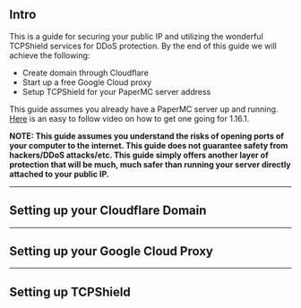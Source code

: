 ## Intro

This is a guide for securing your public IP and utilizing the wonderful TCPShield services for DDoS protection. By the end of this guide we will achieve the following:

- Create domain through Cloudflare
- Start up a free Google Cloud proxy
- Setup TCPShield for your PaperMC server address

This guide assumes you already have a PaperMC server up and running. [Here](https://www.youtube.com/watch?v=st8F2MPyHKk) is an easy to follow video on how to get one going for 1.16.1.

**NOTE: This guide assumes you understand the risks of opening ports of your computer to the internet. This guide does not guarantee safety from hackers/DDoS attacks/etc. This guide simply offers another layer of protection that will be much, much safer than running your server directly attached to your public IP.**

___

## Setting up your Cloudflare Domain

___

## Setting up your Google Cloud Proxy

___

## Setting up TCPShield
